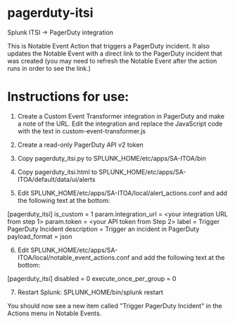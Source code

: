 # pagerduty-itsi
Splunk ITSI -> PagerDuty integration

This is Notable Event Action that triggers a PagerDuty incident. It also updates the Notable Event with a direct link to the PagerDuty incident that was created (you may need to refresh the Notable Event after the action runs in order to see the link.)

# Instructions for use:

1. Create a Custom Event Transformer integration in PagerDuty and make a note of the URL. Edit the integration and replace the JavaScript code with the text in custom-event-transformer.js

2. Create a read-only PagerDuty API v2 token

3. Copy pagerduty_itsi.py to SPLUNK_HOME/etc/apps/SA-ITOA/bin

4. Copy pagerduty_itsi.html to SPLUNK_HOME/etc/apps/SA-ITOA/default/data/ui/alerts

5. Edit SPLUNK_HOME/etc/apps/SA-ITOA/local/alert_actions.conf and add the following text at the bottom:

[pagerduty_itsi]
is_custom = 1
param.integration_url = <your integration URL from step 1>
param.token = <your API token from Step 2>
label = Trigger PagerDuty Incident
description = Trigger an incident in PagerDuty
payload_format = json

6. Edit SPLUNK_HOME/etc/apps/SA-ITOA/local/notable_event_actions.conf and add the following text at the bottom:

[pagerduty_itsi]
disabled = 0
execute_once_per_group = 0

7. Restart Splunk: SPLUNK_HOME/bin/splunk restart


You should now see a new item called "Trigger PagerDuty Incident" in the Actions menu in Notable Events.